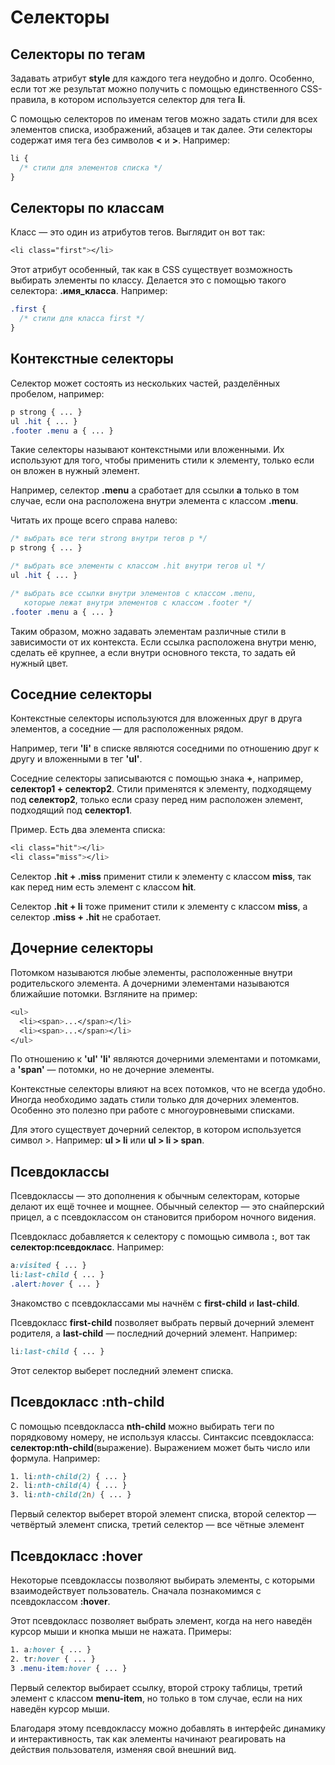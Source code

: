 # Селекторы

## Селекторы по тегам

Задавать атрибут __style__ для каждого тега неудобно и долго. Особенно, если тот же результат можно получить с помощью единственного CSS-правила, в котором используется селектор для тега __li__.

С помощью селекторов по именам тегов можно задать стили для всех элементов списка, изображений, абзацев и так далее. Эти селекторы содержат имя тега без символов **<** и **>**. Например:

```css
li {
  /* стили для элементов списка */
}
```

## Селекторы по классам

Класс — это один из атрибутов тегов. Выглядит он вот так:

```css
<li class="first"></li>
```
Этот атрибут особенный, так как в CSS существует возможность выбирать элементы по классу. Делается это с помощью такого селектора: __.имя_класса__. Например:
```css
.first {
  /* стили для класса first */
}
```
## Контекстные селекторы

Селектор может состоять из нескольких частей, разделённых пробелом, например:

```css
p strong { ... }
ul .hit { ... }
.footer .menu a { ... }
```

Такие селекторы называют контекстными или вложенными. Их используют для того, чтобы применить стили к элементу, только если он вложен в нужный элемент.

Например, селектор __.menu__ a сработает для ссылки __a__ только в том случае, если она расположена внутри элемента с классом __.menu__.

Читать их проще всего справа налево:

```css
/* выбрать все теги strong внутри тегов p */
p strong { ... }

/* выбрать все элементы с классом .hit внутри тегов ul */
ul .hit { ... }

/* выбрать все ссылки внутри элементов с классом .menu,
   которые лежат внутри элементов с классом .footer */
.footer .menu a { ... }

```

Таким образом, можно задавать элементам различные стили в зависимости от их контекста. Если ссылка расположена внутри меню, сделать её крупнее, а если внутри основного текста, то задать ей нужный цвет.

## Соседние селекторы

Контекстные селекторы используются для вложенных друг в друга элементов, а соседние — для расположенных рядом.

Например, теги __'li'__ в списке являются соседними по отношению друг к другу и вложенными в тег __'ul'__.

Соседние селекторы записываются с помощью знака __+__, например, __селектор1 + селектор2__. Стили применятся к элементу, подходящему под __селектор2__, только если сразу перед ним расположен элемент, подходящий под __селектор1__.

Пример. Есть два элемента списка:
```css
<li class="hit"></li>
<li class="miss"></li>
```
Селектор __.hit + .miss__ применит стили к элементу с классом __miss__, так как перед ним есть элемент с классом __hit__.

Селектор __.hit + li__ тоже применит стили к элементу с классом __miss__, а селектор __.miss + .hit__ не сработает.

## Дочерние селекторы

Потомком называются любые элементы, расположенные внутри родительского элемента. А дочерними элементами называются ближайшие потомки. Взгляните на пример:

```css
<ul>
  <li><span>...</span></li>
  <li><span>...</span></li>
</ul>
```
По отношению к __'ul' 'li'__ являются дочерними элементами и потомками, а __'span'__ — потомки, но не дочерние элементы.

Контекстные селекторы влияют на всех потомков, что не всегда удобно. Иногда необходимо задать стили только для дочерних элементов. Особенно это полезно при работе с многоуровневыми списками.

Для этого существует дочерний селектор, в котором используется символ >. Например: __ul > li__ или __ul > li > span__.

## Псевдоклассы

Псевдоклассы — это дополнения к обычным селекторам, которые делают их ещё точнее и мощнее. Обычный селектор — это снайперский прицел, а с псевдоклассом он становится прибором ночного видения.

Псевдокласс добавляется к селектору c помощью символа __:__, вот так __селектор:псевдокласс__. Например:
```css
a:visited { ... }
li:last-child { ... }
.alert:hover { ... }
```

Знакомство с псевдоклассами мы начнём с __first-child__ и __last-child__.

Псевдокласс __first-child__ позволяет выбрать первый дочерний элемент родителя, а __last-child__ — последний дочерний элемент. Например:

```css
li:last-child { ... }
```
Этот селектор выберет последний элемент списка.

## Псевдокласс :nth-child

С помощью псевдокласса __nth-child__ можно выбирать теги по порядковому номеру, не используя классы. Синтаксис псевдокласса: __селектор:nth-child__(выражение). Выражением может быть число или формула. Например:

```css
1. li:nth-child(2) { ... }
2. li:nth-child(4) { ... }
3. li:nth-child(2n) { ... }
```
Первый селектор выберет второй элемент списка, второй селектор — четвёртый элемент списка, третий селектор — все чётные элемент

## Псевдокласс :hover

Некоторые псевдоклассы позволяют выбирать элементы, с которыми взаимодействует пользователь. Сначала познакомимся с псевдоклассом __:hover__.

Этот псевдокласс позволяет выбрать элемент, когда на него наведён курсор мыши и кнопка мыши не нажата. Примеры:
```css
1. a:hover { ... }
2. tr:hover { ... }
3 .menu-item:hover { ... }
```

Первый селектор выбирает ссылку, второй строку таблицы, третий элемент с классом __menu-item__, но только в том случае, если на них наведён курсор мыши.

Благодаря этому псевдоклассу можно добавлять в интерфейс динамику и интерактивность, так как элементы начинают реагировать на действия пользователя, изменяя свой внешний вид.
